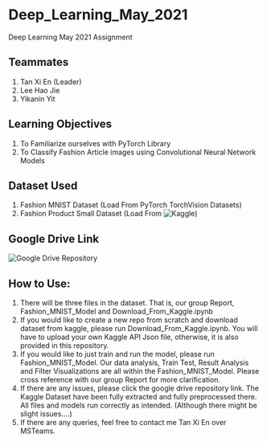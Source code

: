 # Deep_Learning_May_2021

Deep Learning May 2021 Assignment

## Teammates
1. Tan Xi En (Leader)
2. Lee Hao Jie
3. Yikanin Yit

## Learning Objectives
1. To Familiarize ourselves with PyTorch Library
2. To Classify Fashion Article images using Convolutional Neural Network Models

## Dataset Used
1. Fashion MNIST Dataset (Load From PyTorch TorchVision Datasets)
2. Fashion Product Small Dataset (Load From ![Kaggle](https://www.kaggle.com/paramaggarwal/fashion-product-images-small))

## Google Drive Link
![Google Drive Repository](https://drive.google.com/drive/folders/1SCFhdqIMTEbKVldtK2dzOHchMVCGLxUa?usp=sharing)

## How to Use:
1. There will be three files in the dataset. That is, our group Report, Fashion_MNIST_Model and Download_From_Kaggle.ipynb
2. If you would like to create a new repo from scratch and download dataset from kaggle, please run Download_From_Kaggle.ipynb. You will have to upload your own Kaggle API Json file, otherwise, it is also provided in this repository.
3. If you would like to just train and run the model, please run Fashion_MNIST_Model. Our data analysis, Train Test, Result Analysis and Filter Visualizations are all within the Fashion_MNIST_Model. Please cross reference with our group Report for more clarification.
4. If there are any issues, please click the google drive repository link. The Kaggle Dataset have been fully extracted and fully preprocessed there. All files and models run correctly as intended. (Although there might be slight issues....)
5. If there are any queries, feel free to contact me Tan Xi En over MSTeams.

